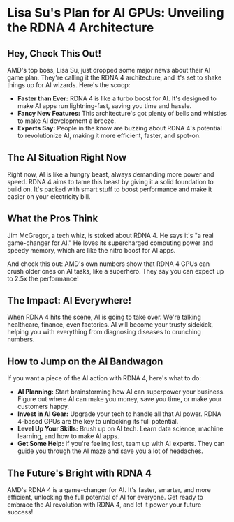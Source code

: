# Lisa Su's Plan for AI GPUs: Unveiling the RDNA 4 Architecture

## Hey, Check This Out!

AMD's top boss, Lisa Su, just dropped some major news about their AI game plan. They're calling it the RDNA 4 architecture, and it's set to shake things up for AI wizards. Here's the scoop:

- **Faster than Ever:** RDNA 4 is like a turbo boost for AI. It's designed to make AI apps run lightning-fast, saving you time and hassle.
- **Fancy New Features:** This architecture's got plenty of bells and whistles to make AI development a breeze.
- **Experts Say:** People in the know are buzzing about RDNA 4's potential to revolutionize AI, making it more efficient, faster, and spot-on.

## The AI Situation Right Now

Right now, AI is like a hungry beast, always demanding more power and speed. RDNA 4 aims to tame this beast by giving it a solid foundation to build on. It's packed with smart stuff to boost performance and make it easier on your electricity bill.

## What the Pros Think

Jim McGregor, a tech whiz, is stoked about RDNA 4. He says it's "a real game-changer for AI." He loves its supercharged computing power and speedy memory, which are like the nitro boost for AI apps.

And check this out: AMD's own numbers show that RDNA 4 GPUs can crush older ones on AI tasks, like a superhero. They say you can expect up to 2.5x the performance!

## The Impact: AI Everywhere!

When RDNA 4 hits the scene, AI is going to take over. We're talking healthcare, finance, even factories. AI will become your trusty sidekick, helping you with everything from diagnosing diseases to crunching numbers.

## How to Jump on the AI Bandwagon

If you want a piece of the AI action with RDNA 4, here's what to do:

- **AI Planning:** Start brainstorming how AI can superpower your business. Figure out where AI can make you money, save you time, or make your customers happy.
- **Invest in AI Gear:** Upgrade your tech to handle all that AI power. RDNA 4-based GPUs are the key to unlocking its full potential.
- **Level Up Your Skills:** Brush up on AI tech. Learn data science, machine learning, and how to make AI apps.
- **Get Some Help:** If you're feeling lost, team up with AI experts. They can guide you through the AI maze and save you a lot of headaches.

## The Future's Bright with RDNA 4

AMD's RDNA 4 is a game-changer for AI. It's faster, smarter, and more efficient, unlocking the full potential of AI for everyone. Get ready to embrace the AI revolution with RDNA 4, and let it power your future success!